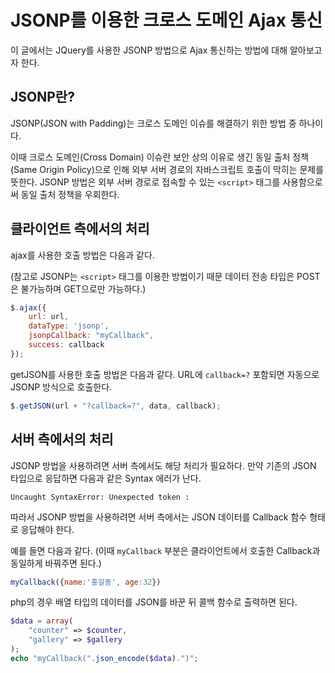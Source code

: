 # JSONP를 이용한 크로스 도메인 Ajax 통신

이 글에서는 JQuery를 사용한 JSONP 방법으로 Ajax 통신하는 방법에 대해 알아보고자 한다.

## JSONP란?

JSONP(JSON with Padding)는 크로스 도메인 이슈를 해결하기 위한 방법 중 하나이다. 

이때 크로스 도메인(Cross Domain) 이슈란 보안 상의 이유로 생긴 동일 출처 정책(Same Origin Policy)으로 인해 외부 서버 경로의 자바스크립트 호출이 막히는 문제를 뜻한다. JSONP 방법은 외부 서버 경로로 접속할 수 있는 `<script>` 태그를 사용함으로써 동일 출처 정책을 우회한다.

## 클라이언트 측에서의 처리

ajax를 사용한 호출 방법은 다음과 같다. 

(참고로 JSONP는 `<script>` 태그를 이용한 방법이기 때문 데이터 전송 타입은 POST은 불가능하며 GET으로만 가능하다.)

```javascript
$.ajax({ 
    url: url, 
    dataType: 'jsonp', 
    jsonpCallback: "myCallback", 
    success: callback 
}); 
```

getJSON를 사용한 호출 방법은 다음과 같다. URL에 `callback=?` 포함되면 자동으로 JSONP 방식으로 호출한다.

```javascript
$.getJSON(url + "?callback=?", data, callback);
```


## 서버 측에서의 처리

JSONP 방법을 사용하려면 서버 측에서도 해당 처리가 필요하다. 만약 기존의 JSON 타입으로 응답하면 다음과 같은 Syntax 에러가 난다.

```
Uncaught SyntaxError: Unexpected token :
```

따라서 JSONP 방법을 사용하려면 서버 측에서는 JSON 데이터를 Callback 함수 형태로 응답해야 한다.

예를 들면 다음과 같다. (이때 `myCallback` 부분은 클라이언트에서 호출한 Callback과 동일하게 바꿔주면 된다.)

```javascript
myCallback({name:'홍길동', age:32})
```


php의 경우 배열 타입의 데이터를 JSON를 바꾼 뒤 콜백 함수로 출력하면 된다. 

```php
$data = array(
    "counter" => $counter,
    "gallery" => $gallery
);
echo "myCallback(".json_encode($data).")";
``` 
 
